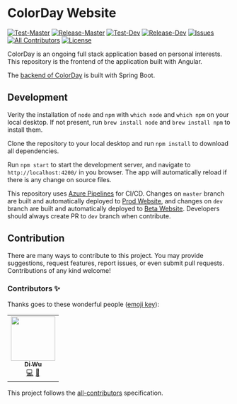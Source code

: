# ColorDay Website
<!-- ALL-CONTRIBUTORS-BADGE:START - Do not remove or modify this section -->
[![Test-Master](https://img.shields.io/azure-devops/tests/brycenycuu/colorDay/5/master?label=test-prod)](https://dev.azure.com/brycenycuu/colorDay/_build?definitionId=5&_a=summary)
[![Release-Master](https://img.shields.io/azure-devops/release/brycenycuu/59c751dd-bc15-46cb-9341-20abcd916e36/3/3?label=release-prod)](https://dev.azure.com/brycenycuu/colorDay/_release?view=all&_a=releases&definitionId=3)
[![Test-Dev](https://img.shields.io/azure-devops/tests/brycenycuu/colorDay/7/master?label=test-beta)](https://dev.azure.com/brycenycuu/colorDay/_build?definitionId=7&_a=summary)
[![Release-Dev](https://img.shields.io/azure-devops/release/brycenycuu/59c751dd-bc15-46cb-9341-20abcd916e36/5/5?label=release-beta)](https://dev.azure.com/brycenycuu/colorDay/_release?view=all&_a=releases&definitionId=5)
[![Issues](https://img.shields.io/github/issues/brycenycuu/colorday-website)](https://github.com/brycenycuu/colorday-website/issues)
[![All Contributors](https://img.shields.io/badge/all_contributors-1-orange.svg?style=flat)](#contributors-)
[![License](https://img.shields.io/github/license/brycenycuu/colorday-website)]()
<!-- ALL-CONTRIBUTORS-BADGE:END -->

ColorDay is an ongoing full stack application based on personal interests. This repository is the frontend of the application built with Angular.

The [backend of ColorDay](https://github.com/colorday-app/colorday-service) is built with Spring Boot.

## Development

Verity the installation of `node` and `npm` with `which node` and `which npm` on your local desktop. If not present, run `brew install node` and `brew install npm` to install them.

Clone the repository to your local desktop and run `npm install` to download all dependencies. 

Run `npm start` to start the development server, and navigate to `http://localhost:4200/` in you browser. The app will automatically reload if there is any change on source files.

This repository uses [Azure Pipelines](https://dev.azure.com/brycenycuu/colorDay/_build) for CI/CD. Changes on `master` branch are built and automatically deployed to [Prod Website](https://colordayweb.azurewebsites.net), and changes on `dev` branch are built and automatically deployed to [Beta Website](https://colordaywebbeta.azurewebsites.net). Developers should always create PR to `dev` branch when contribute.

## Contribution

There are many ways to contribute to this project. You may provide suggestions, request features, report issues, or even submit pull requests. Contributions of any kind welcome!

### Contributors ✨

Thanks goes to these wonderful people ([emoji key](https://allcontributors.org/docs/en/emoji-key)):

<!-- ALL-CONTRIBUTORS-LIST:START - Do not remove or modify this section -->
<!-- prettier-ignore-start -->
<!-- markdownlint-disable -->
<table>
  <tr>
    <td align="center"><a href="http://diwu.tech"><img src="https://avatars2.githubusercontent.com/u/28286130?v=4" width="100px;" alt=""/><br /><sub><b>Di Wu</b></sub></a><br /><a href="https://github.com/brycenycuu/colorday-website/commits?author=brycenycuu" title="Code">💻</a> <a href="https://github.com/brycenycuu/colorday-website/commits?author=brycenycuu" title="Documentation">📖</a></td>
  </tr>
</table>

<!-- markdownlint-enable -->
<!-- prettier-ignore-end -->
<!-- ALL-CONTRIBUTORS-LIST:END -->

This project follows the [all-contributors](https://github.com/all-contributors/all-contributors) specification.
